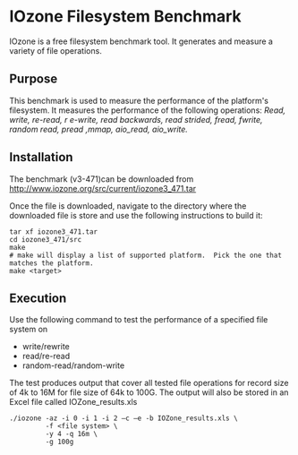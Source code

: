 # IOzone Filesystem Benchmark

IOzone is a free filesystem benchmark tool.  It generates and measure a
variety of file operations.

## Purpose

This benchmark is used to measure the performance of the platform's filesystem.
It measures the performance of the following operations: *Read, write, re-read, r
e-write, read backwards, read strided, fread, fwrite, random read, pread ,mmap, 
aio_read, aio_write.*

## Installation

The benchmark (v3-471)can be downloaded from http://www.iozone.org/src/current/iozone3_471.tar

Once the file is downloaded, navigate to the directory where the downloaded file is store and use the following instructions to build it:

```
tar xf iozone3_471.tar
cd iozone3_471/src
make
# make will display a list of supported platform.  Pick the one that matches the platform.
make <target>

```

## Execution

Use the following command to test the performance of a specified file system on

* write/rewrite
* read/re-read
* random-read/random-write

The test produces output that cover all tested file operations for record size of 4k to 16M for file size of 64k to 100G.  The output will also be stored in an Excel file called IOZone_results.xls

```
./iozone -az -i 0 -i 1 -i 2 –c –e -b IOZone_results.xls \
         -f <file system> \
         -y 4 -q 16m \
         -g 100g
```
